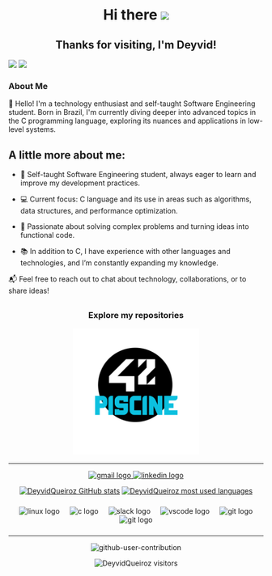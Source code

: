 <div align="center">
  <h1><b>Hi there  <img src="https://user-images.githubusercontent.com/74038190/227779362-cacda485-cab4-4e28-8a27-a4d2a918a7ac.gif" width="70px"></b></h1> 
  <h2><b>Thanks for visiting, I'm Deyvid! </b></h2>
</div>

<p align="lefth">
  <img src=https://user-images.githubusercontent.com/74038190/216644497-1951db19-8f3d-4e44-ac08-8e9d7e0d94a7.gif > <img src="https://camo.githubusercontent.com/da72adb8cc189c8fa0d1f90073159158fefb9ac894809e672767e08b9fe801e2/68747470733a2f2f632e74656e6f722e636f6d2f33646762634d74364b783441414141692f7370696465722d696e736563742e676966" width="50px">
</p>

### About Me

👋 Hello! I'm a technology enthusiast and self-taught Software Engineering student. Born in Brazil, I'm currently diving deeper into advanced topics in the C programming language, exploring its nuances and applications in low-level systems.

## A little more about me:
- 🚀 Self-taught Software Engineering student, always eager to learn and improve my development practices.

- 💻 Current focus: C language and its use in areas such as algorithms, data structures, and performance optimization.

- 🔧 Passionate about solving complex problems and turning ideas into functional code.

- 📚 In addition to C, I have experience with other languages and technologies, and I’m constantly expanding my knowledge.

📬 Feel free to reach out to chat about technology, collaborations, or to share ideas!

##
<div align="center">
  <h3><b>Explore my repositories</b></h3>
	
	
<a href="https://github.com/DeyvidQueiroz/Project-developed-during-the-intensive-26-day-Piscine-at-42-Porto">
  <img src="https://github.com/DeyvidQueiroz/DeyvidQueiroz/blob/main/projetopiscine.png" alt="Piscine" width="250">
</a>


---

<div align="center">
   <a href = "deyvid_35@live.com"><img src="https://img.shields.io/badge/Microsoft_Outlook-0078D4?style=for-the-badge&logo=microsoft-outlook&logoColor=white" height="28" alt="gmail logo"  />
  <a href="www.linkedin.com/in/deyvid-queiroz-8123901a1" target="_blank"><img src="https://img.shields.io/static/v1?message=LinkedIn&logo=linkedin&label=&color=0077B5&logoColor=white&labelColor=&style=for-the-badge" height="28" alt="linkedin logo"  />
</div>

<div align="center">

[![DeyvidQueiroz GitHub stats](https://github-readme-stats.vercel.app/api?username=DeyvidQueiroz&layout=compact&hide_border=true&bg_color=00000000&theme=material-palenight)](https://github.com/AnaVolkmann?tab=repositories)
[![DeyvidQueiroz most used languages](https://github-readme-stats.vercel.app/api/top-langs/?username=DeyvidQueiroz&layout=compact&hide_border=true&bg_color=00000000&theme=material-palenight)](https://github.com/AnaVolkmann?tab=repositories)

###
<div align="center">
  <img src="https://cdn.jsdelivr.net/gh/devicons/devicon/icons/linux/linux-original.svg" height="40" alt="linux logo"  />
  <img width="12" />
  <img src="https://cdn.jsdelivr.net/gh/devicons/devicon/icons/c/c-original.svg" height="40" alt="c logo"  />
  <img width="12" />
  <img src="https://cdn.jsdelivr.net/gh/devicons/devicon/icons/slack/slack-original.svg" height="40" alt="slack logo"  />
  <img width="12" />
  <img src="https://cdn.jsdelivr.net/gh/devicons/devicon/icons/vscode/vscode-original.svg" height="40" alt="vscode logo"  />
  <img width="12" />
  <img src="https://cdn.jsdelivr.net/gh/devicons/devicon/icons/github/github-original.svg" height="40" alt="git logo"  />
<img src="https://cdn.jsdelivr.net/gh/devicons/devicon/icons/git/git-original.svg" height="40" alt="git logo" />

###
---

![github-user-contribution](https://user-images.githubusercontent.com/58959408/157782696-8bc9ca49-ca61-4ab5-8b83-49c4e76c1a8f.svg)

<p align="center">
    <img alt="DeyvidQueiroz visitors" src="https://komarev.com/ghpvc/?username=DeyvidQueiroz&color=8c36db&style=flat&label=visitors" />
</p>

</div>
